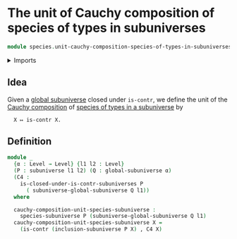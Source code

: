 # The unit of Cauchy composition of species of types in subuniverses

```agda
module species.unit-cauchy-composition-species-of-types-in-subuniverses where
```

<details><summary>Imports</summary>

```agda
open import foundation.contractible-types
open import foundation.dependent-pair-types
open import foundation.global-subuniverses
open import foundation.subuniverses
open import foundation.universe-levels

open import species.species-of-types-in-subuniverses
```

</details>

## Idea

Given a [global subuniverse](foundation.global-subuniverses.md) closed under
`is-contr`, we define the unit of the
[Cauchy composition](species.cauchy-composition-species-of-types-in-subuniverses.md)
of
[species of types in a subuniverse](species.species-of-types-in-subuniverses.md)
by

```text
  X ↦ is-contr X.
```

## Definition

```agda
module _
  {α : Level → Level} {l1 l2 : Level}
  (P : subuniverse l1 l2) (Q : global-subuniverse α)
  (C4 :
    is-closed-under-is-contr-subuniverses P
      ( subuniverse-global-subuniverse Q l1))
  where

  cauchy-composition-unit-species-subuniverse :
    species-subuniverse P (subuniverse-global-subuniverse Q l1)
  cauchy-composition-unit-species-subuniverse X =
    (is-contr (inclusion-subuniverse P X) , C4 X)
```
